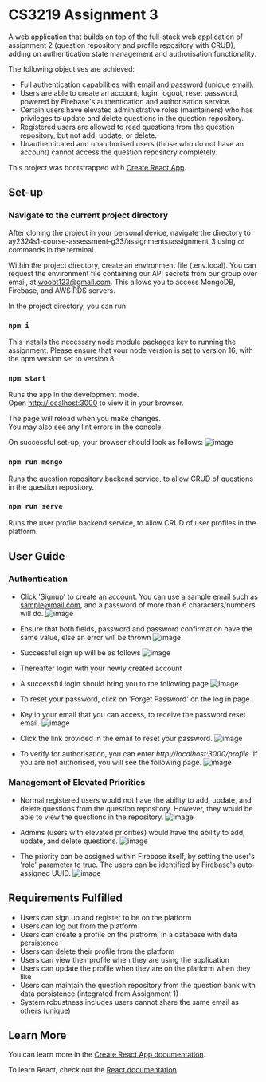 # CS3219 Assignment 3

A web application that builds on top of the full-stack web application of assignment 2 (question repository and profile repository with CRUD), adding on authentication state management and authorisation functionality.

The following objectives are achieved:
- Full authentication capabilities with email and password (unique email).
- Users are able to create an account, login, logout, reset password, powered by Firebase's authentication and authorisation service.
- Certain users have elevated administrative roles (maintainers) who has privileges to update and delete questions in the question repository.
- Registered users are allowed to read questions from the question repository, but not add, update, or delete.
- Unauthenticated and unauthorised users (those who do not have an account) cannot access the question repository completely.

This project was bootstrapped with [Create React App](https://github.com/facebook/create-react-app).

## Set-up

### Navigate to the current project directory 

After cloning the project in your personal device, navigate the directory to ay2324s1-course-assessment-g33/assignments/assignment_3 using `cd` commands in the terminal.

Within the project directory, create an environment file (.env.local). You can request the environment file containing our API secrets from our group over email, at woobt123@gmail.com.
This allows you to access MongoDB, Firebase, and AWS RDS servers.

In the project directory, you can run:

### `npm i`

This installs the necessary node module packages key to running the assignment.
Please ensure that your node version is set to version 16, with the npm version set to version 8.

### `npm start`

Runs the app in the development mode.\
Open [http://localhost:3000](http://localhost:3000) to view it in your browser.

The page will reload when you make changes.\
You may also see any lint errors in the console.

On successful set-up, your browser should look as follows:
![image](https://github.com/Bobowoo2468/ay2324s1-course-assessment-g33/assets/62021897/43572438-c073-48fc-b34f-21d7db7be55c)


### `npm run mongo`

Runs the question repository backend service, to allow CRUD of questions in the question repository.

### `npm run serve`

Runs the user profile backend service, to allow CRUD of user profiles in the platform.

## User Guide

### Authentication

- Click 'Signup' to create an account. You can use a sample email such as sample@mail.com, and a password of more than 6 characters/numbers will do. 
![image](https://github.com/Bobowoo2468/ay2324s1-course-assessment-g33/assets/62021897/20d43de4-c58f-4846-acb5-fb89ef88ee6a)

- Ensure that both fields, password and password confirmation have the same value, else an error will be thrown
![image](https://github.com/Bobowoo2468/ay2324s1-course-assessment-g33/assets/62021897/dc15014c-e441-4e06-a2c0-30c95d55ed95)

- Successful sign up will be as follows
![image](https://github.com/Bobowoo2468/ay2324s1-course-assessment-g33/assets/62021897/0c73055a-affd-4f25-b977-2e0479737059)

- Thereafter login with your newly created account

- A successful login should bring you to the following page
![image](https://github.com/Bobowoo2468/ay2324s1-course-assessment-g33/assets/62021897/0feae2bd-28b5-4293-bd8a-8f4d6982b29e)

- To reset your password, click on 'Forget Password' on the log in page
- Key in your email that you can access, to receive the password reset email.
![image](https://github.com/Bobowoo2468/ay2324s1-course-assessment-g33/assets/62021897/e30398ea-7043-4e3b-98fa-31bdf3dcb5a0)

- Click the link provided in the email to reset your password.
![image](https://github.com/Bobowoo2468/ay2324s1-course-assessment-g33/assets/62021897/5accf894-f59b-4456-8b17-179cc67d6e67)

- To verify for authorisation, you can enter <i>http://localhost:3000/profile</i>. If you are not authorised, you will see the following page.
![image](https://github.com/Bobowoo2468/ay2324s1-course-assessment-g33/assets/62021897/d8a8117d-3683-433d-bc9c-3896e415e814)


### Management of Elevated Priorities

- Normal registered users would not have the ability to add, update, and delete questions from the question repository. However, they would be able to view the questions in the repository.
![image](https://github.com/Bobowoo2468/ay2324s1-course-assessment-g33/assets/62021897/1961d64a-a276-4c4b-a653-f193237253d4)

- Admins (users with elevated priorities) would have the ability to add, update, and delete questions.
![image](https://github.com/Bobowoo2468/ay2324s1-course-assessment-g33/assets/62021897/633a3131-ebdc-44d8-bb9f-006decc9a192)
- The priority can be assigned within Firebase itself, by setting the user's 'role' parameter to true. The users can be identified by Firebase's auto-assigned UUID.
![image](https://github.com/Bobowoo2468/ay2324s1-course-assessment-g33/assets/62021897/70eea334-bece-4c47-8dfd-ae348a42da76)


## Requirements Fulfilled

- Users can sign up and register to be on the platform
- Users can log out from the platform
- Users can create a profile on the platform, in a database with data persistence
- Users can delete their profile from the platform
- Users can view their profile when they are using the application
- Users can update the profile when they are on the platform when they like
- Users can maintain the question repository from the question bank with data persistence (integrated from Assignment 1)
- System robustness includes users cannot share the same email as others (unique)

## Learn More

You can learn more in the [Create React App documentation](https://facebook.github.io/create-react-app/docs/getting-started).

To learn React, check out the [React documentation](https://reactjs.org/).
